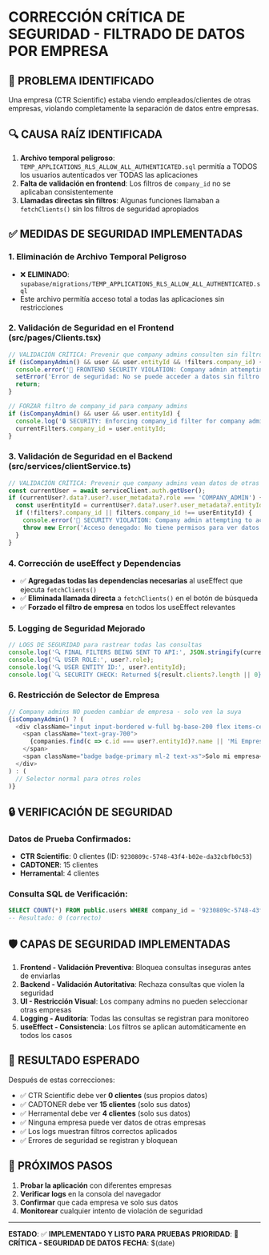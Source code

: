 # CORRECCIÓN CRÍTICA DE SEGURIDAD - FILTRADO DE DATOS POR EMPRESA

## 🚨 PROBLEMA IDENTIFICADO
Una empresa (CTR Scientific) estaba viendo empleados/clientes de otras empresas, violando completamente la separación de datos entre empresas.

## 🔍 CAUSA RAÍZ IDENTIFICADA
1. **Archivo temporal peligroso**: `TEMP_APPLICATIONS_RLS_ALLOW_ALL_AUTHENTICATED.sql` permitía a TODOS los usuarios autenticados ver TODAS las aplicaciones
2. **Falta de validación en frontend**: Los filtros de `company_id` no se aplicaban consistentemente
3. **Llamadas directas sin filtros**: Algunas funciones llamaban a `fetchClients()` sin los filtros de seguridad apropiados

## ✅ MEDIDAS DE SEGURIDAD IMPLEMENTADAS

### 1. **Eliminación de Archivo Temporal Peligroso**
- ❌ **ELIMINADO**: `supabase/migrations/TEMP_APPLICATIONS_RLS_ALLOW_ALL_AUTHENTICATED.sql`
- Este archivo permitía acceso total a todas las aplicaciones sin restricciones

### 2. **Validación de Seguridad en el Frontend (src/pages/Clients.tsx)**
```typescript
// VALIDACIÓN CRÍTICA: Prevenir que company admins consulten sin filtro de empresa
if (isCompanyAdmin() && user && user.entityId && !filters.company_id) {
  console.error('🚨 FRONTEND SECURITY VIOLATION: Company admin attempting to fetch clients without company filter');
  setError('Error de seguridad: No se puede acceder a datos sin filtro de empresa');
  return;
}

// FORZAR filtro de company_id para company admins
if (isCompanyAdmin() && user && user.entityId) {
  console.log('🔒 SECURITY: Enforcing company_id filter for company admin:', user.entityId);
  currentFilters.company_id = user.entityId;
}
```

### 3. **Validación de Seguridad en el Backend (src/services/clientService.ts)**
```typescript
// VALIDACIÓN CRÍTICA: Prevenir que company admins vean datos de otras empresas
const currentUser = await serviceClient.auth.getUser();
if (currentUser?.data?.user?.user_metadata?.role === 'COMPANY_ADMIN') {
  const userEntityId = currentUser?.data?.user?.user_metadata?.entityId;
  if (!filters?.company_id || filters.company_id !== userEntityId) {
    console.error('🚨 SECURITY VIOLATION: Company admin attempting to access data without proper company filter');
    throw new Error('Acceso denegado: No tiene permisos para ver datos de otras empresas');
  }
}
```

### 4. **Corrección de useEffect y Dependencias**
- ✅ **Agregadas todas las dependencias necesarias** al useEffect que ejecuta `fetchClients()`
- ✅ **Eliminada llamada directa** a `fetchClients()` en el botón de búsqueda
- ✅ **Forzado el filtro de empresa** en todos los useEffect relevantes

### 5. **Logging de Seguridad Mejorado**
```typescript
// LOGS DE SEGURIDAD para rastrear todas las consultas
console.log('🔍 FINAL FILTERS BEING SENT TO API:', JSON.stringify(currentFilters, null, 2));
console.log('🔍 USER ROLE:', user?.role);
console.log('🔍 USER ENTITY ID:', user?.entityId);
console.log(`🔍 SECURITY CHECK: Returned ${result.clients?.length || 0} clients for company admin with entityId: ${user?.entityId}`);
```

### 6. **Restricción de Selector de Empresa**
```typescript
// Company admins NO pueden cambiar de empresa - solo ven la suya
{isCompanyAdmin() ? (
  <div className="input input-bordered w-full bg-base-200 flex items-center">
    <span className="text-gray-700">
      {companies.find(c => c.id === user?.entityId)?.name || 'Mi Empresa'}
    </span>
    <span className="badge badge-primary ml-2 text-xs">Solo mi empresa</span>
  </div>
) : (
  // Selector normal para otros roles
)}
```

## 🔒 VERIFICACIÓN DE SEGURIDAD

### Datos de Prueba Confirmados:
- **CTR Scientific**: 0 clientes (ID: `9230809c-5748-43f4-b02e-da32cbfb0c53`)
- **CADTONER**: 15 clientes  
- **Herramental**: 4 clientes

### Consulta SQL de Verificación:
```sql
SELECT COUNT(*) FROM public.users WHERE company_id = '9230809c-5748-43f4-b02e-da32cbfb0c53';
-- Resultado: 0 (correcto)
```

## 🛡️ CAPAS DE SEGURIDAD IMPLEMENTADAS

1. **Frontend - Validación Preventiva**: Bloquea consultas inseguras antes de enviarlas
2. **Backend - Validación Autoritativa**: Rechaza consultas que violen la seguridad
3. **UI - Restricción Visual**: Los company admins no pueden seleccionar otras empresas
4. **Logging - Auditoría**: Todas las consultas se registran para monitoreo
5. **useEffect - Consistencia**: Los filtros se aplican automáticamente en todos los casos

## 🎯 RESULTADO ESPERADO

Después de estas correcciones:
- ✅ CTR Scientific debe ver **0 clientes** (sus propios datos)
- ✅ CADTONER debe ver **15 clientes** (solo sus datos)
- ✅ Herramental debe ver **4 clientes** (solo sus datos)
- ✅ Ninguna empresa puede ver datos de otras empresas
- ✅ Los logs muestran filtros correctos aplicados
- ✅ Errores de seguridad se registran y bloquean

## 🚀 PRÓXIMOS PASOS

1. **Probar la aplicación** con diferentes empresas
2. **Verificar logs** en la consola del navegador
3. **Confirmar** que cada empresa ve solo sus datos
4. **Monitorear** cualquier intento de violación de seguridad

---

**ESTADO**: ✅ **IMPLEMENTADO Y LISTO PARA PRUEBAS**
**PRIORIDAD**: 🔴 **CRÍTICA - SEGURIDAD DE DATOS**
**FECHA**: $(date) 